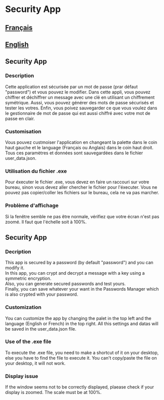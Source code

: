 # Security App

## [Français](#security-app-1)

## [English](#security-app-2)

## **Security App**

### **Description**

Cette application est sécurisée par un mot de passe (prar défaut "password") et vous pouvez le modifier.
Dans cette appli, vous pouvez chiffrer et déchiffrer un message avec une clé en utilisant un chiffrement symétrique.
Aussi, vous pouvez générer des mots de passe sécurisés et tester les votres.
Enfin, vous poivez sauvegarder ce que vous voulez dans le gestionnaire de mot de passe qui est aussi chiffré avec votre mot de passe en clair.

### **Customisation**

Vous pouvez custmoiser l'application en changeant la palette dans le coin haut gauche et le language (Français ou Anglais) dans le coin haut droit.
Tous ces paramètres et données sont sauvegardées dans le fichier user_data.json.

### **Utilisation du fichier .exe**

Pour éxecuter le fichier .exe, vous devez en faire un raccouri sur votre bureau, sinon vous devez aller chercher le fichier pour l'éxecuter. Vous ne pouvez pas copier/coller les fichiers sur le bureau, cela ne va pas marcher.

### **Problème d'affichage**

Si la fenêtre semble ne pas être normale, vérifiez que votre écran n'est pas zoomé. Il faut que l'échelle soit à 100%.

## **Security App**

### **Decription**

This app is secured by a password (by default "password") and you can modify it.  
In this app, you can crypt and decrypt a message with a key using a symmetric encryption.  
Also, you can generate secured passwords and test yours.  
Finally, you can save whatever your want in the Passwords Manager which is also crypted with your password.

### **Customization**

You can customize the app by changing the palet in the top left and the language (English or French) in the top right.
All this settings and datas will be saved in the user_data.json file.

### **Use of the .exe file**

To execute the .exe file, you need to make a shortcut of it on your desktop, else you have to find the file to execute it. You can't copy/paste the file on your desktop, it will not work.

### **Display issue**

If the window seems not to be correctly displayed, plaease check if your display is zoomed. The scale must be at 100%.
